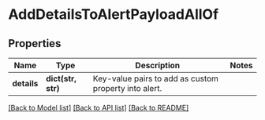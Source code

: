 # AddDetailsToAlertPayloadAllOf

## Properties
Name | Type | Description | Notes
------------ | ------------- | ------------- | -------------
**details** | **dict(str, str)** | Key-value pairs to add as custom property into alert. | 

[[Back to Model list]](../README.md#documentation-for-models) [[Back to API list]](../README.md#documentation-for-api-endpoints) [[Back to README]](../README.md)


